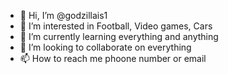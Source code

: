 - 👋 Hi, I’m @godzillais1
- 👀 I’m interested in Football, Video games, Cars
- 🌱 I’m currently learning everything and anything 
- 💞️ I’m looking to collaborate on everything 
- 📫 How to reach me phoone number or email

<!---
godzillais1/godzillais1 is a ✨ special ✨ repository because its `README.md` (this file) appears on your GitHub profile.
You can click the Preview link to take a look at your changes.
--->

